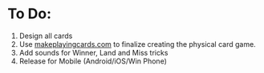 # To Do:

  1. Design all cards
  2. Use [makeplayingcards.com](makeplayingcards.com) to finalize creating the physical card game.
  3. Add sounds for Winner, Land and Miss tricks
  4. Release for Mobile (Android/iOS/Win Phone)